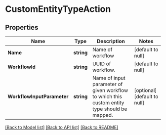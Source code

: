 # CustomEntityTypeAction

## Properties
Name | Type | Description | Notes
------------ | ------------- | ------------- | -------------
**Name** | **string** | Name of workflow  | [default to null]
**WorkflowId** | **string** | UUID of workflow.  | [default to null]
**WorkflowInputParameter** | **string** | Name of input parameter of given workflow to which this custom entity type should be mapped.  | [optional] [default to null]

[[Back to Model list]](../README.md#documentation-for-models) [[Back to API list]](../README.md#documentation-for-api-endpoints) [[Back to README]](../README.md)


